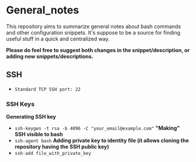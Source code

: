 # General_notes
This repository aims to summarize general notes about bash commands and other configuration snippets. It's suppose to be a source for finding useful stuff in a quick and centralized way.

**Please do feel free to suggest both changes in the snippet/description, or adding new snippets/descriptions.**

## SSH
- `Standard TCP SSH port: 22`

### SSH Keys
**Generating SSH key**
  - `ssh-keygen -t rsa -b 4096 -C "your_email@example.com"`
**"Making" SSH visible to bash**
  - `ssh-agent bash`
**Adding private key to identity file (it allows cloning the repository having the SSH public key)**
  - `ssh-add file_with_private_key`
